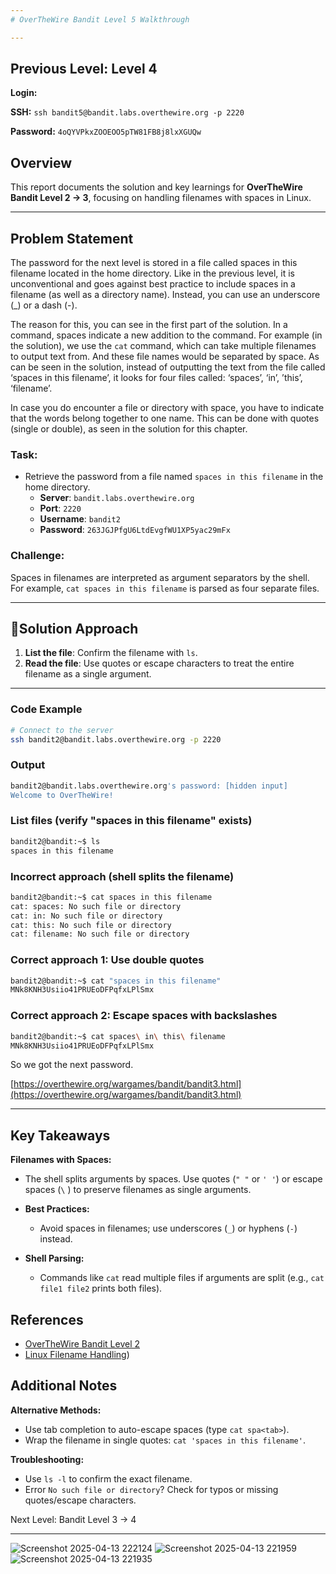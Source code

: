 ```yaml
---
# OverTheWire Bandit Level 5 Walkthrough

---
```

## **Previous Level:** Level 4

**Login:**

**SSH:** `ssh bandit5@bandit.labs.overthewire.org -p 2220`

**Password:** `4oQYVPkxZOOEOO5pTW81FB8j8lxXGUQw`


## **Overview**  
This report documents the solution and key learnings for **OverTheWire Bandit Level 2 → 3**, focusing on handling filenames with spaces in Linux.


---

## **Problem Statement**
The password for the next level is stored in a file called spaces in this filename located in the home directory. Like in the previous level, it is unconventional and goes against best practice to include spaces in a filename (as well as a directory name). Instead, you can use an underscore (_) or a dash (-).

The reason for this, you can see in the first part of the solution. In a command, spaces indicate a new addition to the command. For example (in the solution), we use the `cat` command, which can take multiple filenames to output text from. And these file names would be separated by space. As can be seen in the solution, instead of outputting the text from the file called ‘spaces in this filename’, it looks for four files called: ‘spaces’, ‘in’, ’this’, ‘filename’.

In case you do encounter a file or directory with space, you have to indicate that the words belong together to one name. This can be done with quotes (single or double), as seen in the solution for this chapter.


### **Task**:
- Retrieve the password from a file named `spaces in this filename` in the home directory.  
  - **Server**: `bandit.labs.overthewire.org`  
  - **Port**: `2220`  
  - **Username**: `bandit2`  
  - **Password**: `263JGJPfgU6LtdEvgfWU1XP5yac29mFx`


### **Challenge**:  
Spaces in filenames are interpreted as argument separators by the shell. For example, `cat spaces in this filename` is parsed as four separate files.

---

## 🚀**Solution Approach**
1. **List the file**: Confirm the filename with `ls`.  
2. **Read the file**: Use quotes or escape characters to treat the entire filename as a single argument.
---


### **Code Example**  
```bash
# Connect to the server
ssh bandit2@bandit.labs.overthewire.org -p 2220
```

### **Output**
```bash
bandit2@bandit.labs.overthewire.org's password: [hidden input]
Welcome to OverTheWire!
```

### List files (verify "spaces in this filename" exists)
```bash
bandit2@bandit:~$ ls
spaces in this filename
```


### Incorrect approach (shell splits the filename)
```bash
bandit2@bandit:~$ cat spaces in this filename
cat: spaces: No such file or directory
cat: in: No such file or directory
cat: this: No such file or directory
cat: filename: No such file or directory
```

### Correct approach 1: Use double quotes
```bash
bandit2@bandit:~$ cat "spaces in this filename"
MNk8KNH3Usiio41PRUEoDFPqfxLPlSmx
```

### Correct approach 2: Escape spaces with backslashes
```bash
bandit2@bandit:~$ cat spaces\ in\ this\ filename
MNk8KNH3Usiio41PRUEoDFPqfxLPlSmx
``` 
So we got the next password.

[https://overthewire.org/wargames/bandit/bandit3.html](https://overthewire.org/wargames/bandit/bandit3.html)

---

## Key Takeaways

**Filenames with Spaces:**
- The shell splits arguments by spaces. Use quotes (`" "` or `' '`) or escape spaces (`\` ) to preserve filenames as single arguments.

- **Best Practices:**
  - Avoid spaces in filenames; use underscores (`_`) or hyphens (`-`) instead.

- **Shell Parsing:**
  - Commands like `cat` read multiple files if arguments are split (e.g., `cat file1 file2` prints both files).


## References
- [OverTheWire Bandit Level 2](https://overthewire.org/wargames/bandit/bandit2.html)
- [Linux Filename Handling](https://www.gnu.org/software/bash/manual/html_node/Quoting.html))

 ## Additional Notes
 
**Alternative Methods:**
- Use tab completion to auto-escape spaces (type `cat spa<tab>`).
- Wrap the filename in single quotes: `cat 'spaces in this filename'`.

**Troubleshooting:**
- Use `ls -l` to confirm the exact filename.
- Error `No such file or directory`? Check for typos or missing quotes/escape characters.

Next Level: Bandit Level 3 → 4

---


![Screenshot 2025-04-13 222124](https://github.com/user-attachments/assets/27690498-88bb-481a-bd56-8b64cf84a329)
![Screenshot 2025-04-13 221959](https://github.com/user-attachments/assets/535948c1-49c8-4371-9920-985b719d67f0)
![Screenshot 2025-04-13 221935](https://github.com/user-attachments/assets/31220136-a777-4e9e-b3d9-271a606534fe)
